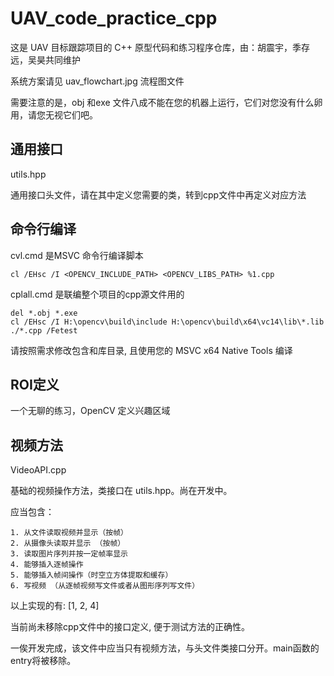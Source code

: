 # UAV_code_practice_cpp

这是 UAV 目标跟踪项目的 C++ 原型代码和练习程序仓库，由：胡震宇，季存远，吴昊共同维护

系统方案请见 uav_flowchart.jpg 流程图文件

需要注意的是，obj 和exe 文件八成不能在您的机器上运行，它们对您没有什么卵用，请您无视它们吧。
## 通用接口
utils.hpp

通用接口头文件，请在其中定义您需要的类，转到cpp文件中再定义对应方法


## 命令行编译
cvl.cmd 是MSVC 命令行编译脚本

``` batch
cl /EHsc /I <OPENCV_INCLUDE_PATH> <OPENCV_LIBS_PATH> %1.cpp
```

cplall.cmd 是联编整个项目的cpp源文件用的

``` batch
del *.obj *.exe
cl /EHsc /I H:\opencv\build\include H:\opencv\build\x64\vc14\lib\*.lib ./*.cpp /Fetest
```

请按照需求修改包含和库目录, 且使用您的 MSVC x64 Native Tools 编译

## ROI定义
一个无聊的练习，OpenCV 定义兴趣区域

## 视频方法
VideoAPI.cpp

基础的视频操作方法，类接口在 utils.hpp。尚在开发中。

应当包含：

    1. 从文件读取视频并显示（按帧）
    2. 从摄像头读取并显示 （按帧）
    3. 读取图片序列并按一定帧率显示
    4. 能够插入逐帧操作
    5. 能够插入帧间操作（时空立方体提取和缓存）
    6. 写视频 （从逐帧视频写文件或者从图形序列写文件）

以上实现的有: [1, 2, 4]

当前尚未移除cpp文件中的接口定义, 便于测试方法的正确性。

一俟开发完成，该文件中应当只有视频方法，与头文件类接口分开。main函数的entry将被移除。


